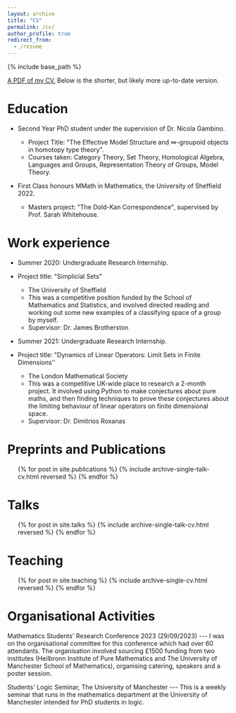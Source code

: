 ```yaml
---
layout: archive
title: "CV"
permalink: /cv/
author_profile: true
redirect_from:
  - /resume
---
```


{% include base_path %}

[A PDF of my CV.](https://calum-hughes.github.io/files/CV2022.pdf) Below is the shorter, but likely more up-to-date version.

Education
======
* Second Year PhD student under the supervision of Dr. Nicola Gambino.
   * Project Title: "The Effective Model Structure and $\infty$-groupoid objects in homotopy type theory".
   * Courses taken: Category Theory, Set Theory, Homological Algebra, Languages and Groups, Representation Theory of Groups, Model Theory.
  
* First Class honours MMath in Mathematics, the University of Sheffield 2022.
   * Masters project: "The Dold-Kan Correspondence", supervised by Prof. Sarah Whitehouse.


Work experience
======
* Summer 2020: Undergraduate Research Internship.
* Project title: "Simplicial Sets"
  * The University of Sheffield
  * This was a competitive position funded by the School of Mathematics and Statistics, and involved directed reading and working out some new examples of a classifying space of a group by myself.
  * Supervisor: Dr. James Brotherston

* Summer 2021: Undergraduate Research Internship.
* Project title: "Dynamics of Linear Operators: Limit Sets in Finite Dimensions''
  * The London Mathematical Society
  * This was a competitive UK-wide place to research a 2-month project. It involved using Python to make conjectures about pure maths, and then finding techniques to prove these conjectures about the limiting behaviour of linear operators on finite dimensional space.
  * Supervisor: Dr. Dimitrios Roxanas
  
Preprints and Publications
======
  <ul>{% for post in site.publications %}
    {% include archive-single-talk-cv.html reversed %}
  {% endfor %}</ul>
  
Talks
======
  <ul>{% for post in site.talks %}
    {% include archive-single-talk-cv.html reversed %}
  {% endfor %}</ul>
  

Teaching
======
  <ul>{% for post in site.teaching %}
    {% include archive-single-cv.html reversed %}
  {% endfor %}</ul>



Organisational Activities
======

Mathematics Students' Research Conference 2023 (29/09/2023) --- I was on the organisational committee for this conference which had over 60 attendants. The organisation involved sourcing £1500 funding from two institutes (Heilbronn Institute of Pure Mathematics and The University of Manchester School of Mathematics), organising catering, speakers and a poster session.


Students' Logic Seminar, The University of Manchester --- This is a weekly seminar that runs in the mathematics department at the University of Manchester intended for PhD students in logic. 

 
